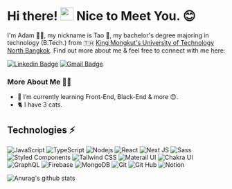# Hi there! <img src="https://media.giphy.com/media/hvRJCLFzcasrR4ia7z/giphy.gif" width="30px"> Nice to Meet You. 😊

I'm Adam 🧔🏽, my nickname is Tao 🎲, my bachelor's degree majoring in technology (B.Tech.) from 🇹🇭 [King Mongkut's University of Technology North Bangkok](https://kmutnb.ac.th/?lang=th). Find out more about me & feel free to connect with me here:

[![Linkedin Badge](https://img.shields.io/badge/-Linkedin-blue?style=for-the-badge&logo=Linkedin&logoColor=white&link=https://www.linkedin.com/in/adam-ajsaen/)](https://www.linkedin.com/in/adam-ajsaen/)
[![Gmail Badge](https://img.shields.io/badge/-Gmail-c14438?style=for-the-badge&logo=Gmail&logoColor=white&link=mailto:adam.ajsaen@gmail.com)](mailto:adam.ajsaen@gmail.com)


### More About Me 🧔🏽

- 🌱  I’m currently learning Front-End, Black-End & more 😍.
- 🐈  I have 3 cats.

## Technologies ⚡️
<p>
  <img alt="JavaScript" src="https://img.shields.io/badge/-JavaScript-black?style=flat-square&logo=javascript" />
  <img alt="TypeScript" src="https://img.shields.io/badge/-TypeScript-007ACC?style=flat-square&logo=typescript&logoColor=white" />
  <img alt="Nodejs" src="https://img.shields.io/badge/-Nodejs-43853d?style=flat-square&logo=Node.js&logoColor=white" />
  
  <img alt="React" src="https://img.shields.io/badge/-React-45b8d8?style=flat-square&logo=react&logoColor=white" />
  <img alt="Next JS" src="https://img.shields.io/badge/Next-black?style=flat-square&logo=next.js&logoColor=white" />
 
  <img alt="Sass" src="https://img.shields.io/badge/-Sass-CC6699?style=flat-square&logo=sass&logoColor=white" />
  <img alt="Styled Components" src="https://img.shields.io/badge/-Styled_Components-db7092?style=flat-square&logo=styled-components&logoColor=white" />
  <img alt="Tailwind CSS" src="https://img.shields.io/badge/Tailwind_CSS-%2338B2AC.svg?style=flat-square&logo=tailwind-css&logoColor=white" />
  <img alt="Materail UI" src="https://img.shields.io/badge/MUI-%230081CB.svg?style=flat-square&logo=material-ui&logoColor=white" />
  <img alt="Chakra UI" src="https://img.shields.io/badge/Chakra_UI-%234ED1C5.svg?style=flat-square&logo=chakraui&logoColor=white" />
  
  
  <img alt="GraphQL" src="https://img.shields.io/badge/-GraphQL-E10098?style=flat-square&logo=graphql&logoColor=white" />
  <img alt="Firebase" src="https://img.shields.io/badge/Firebase-%23039BE5.svg?style=flat-square&logo=firebase" />
  <img alt="MongoDB" src="https://img.shields.io/badge/-MongoDB-13aa52?style=flat-square&logo=mongodb&logoColor=white" />
  
  <img alt="Git" src="https://img.shields.io/badge/-Git-F05032?style=flat-square&logo=git&logoColor=white" />
  <img alt="Git Hub" src="https://img.shields.io/badge/github-%23121011.svg?style=flat-square&logo=github&logoColor=white" />
  
  <img alt="Notion" src="https://img.shields.io/badge/Notion-%23000000.svg?style=flat-square&logo=notion&logoColor=white" />
</p>

![Anurag's github stats](https://github-readme-stats.vercel.app/api?username=Adam10108&count_private=true&show_icons=true&include_all_commits=true&theme=radical)
